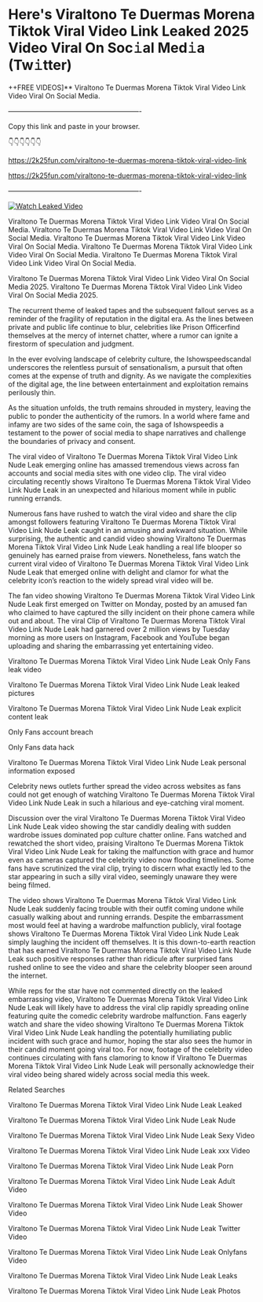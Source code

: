 # Here's Viraltono Te Duermas Morena Tiktok Viral Video Link Leaked 2025 Video Viral On Soc𝚒al Med𝚒a (Tw𝚒tter)

++FREE VIDEOS]** Viraltono Te Duermas Morena Tiktok Viral Video Link Video Viral On Social Media.

———————————————————-

Copy this link and paste in your browser.

👇👇👇👇👇👇

https://2k25fun.com/viraltono-te-duermas-morena-tiktok-viral-video-link

https://2k25fun.com/viraltono-te-duermas-morena-tiktok-viral-video-link

———————————————————-

[![Watch Leaked Video](https://miro.medium.com/v2/resize:fit:828/format:webp/1*cilzJN44JGOrTw9NJCrNHA.gif "Watch Leaked Video")](https://2k25fun.com/viraltono-te-duermas-morena-tiktok-viral-video-link)

Viraltono Te Duermas Morena Tiktok Viral Video Link Video Viral On Social Media. Viraltono Te Duermas Morena Tiktok Viral Video Link Video Viral On Social Media. Viraltono Te Duermas Morena Tiktok Viral Video Link Video Viral On Social Media. Viraltono Te Duermas Morena Tiktok Viral Video Link Video Viral On Social Media. Viraltono Te Duermas Morena Tiktok Viral Video Link Video Viral On Social Media.

Viraltono Te Duermas Morena Tiktok Viral Video Link Video Viral On Social Media 2025. Viraltono Te Duermas Morena Tiktok Viral Video Link Video Viral On Social Media 2025.

The recurrent theme of leaked tapes and the subsequent fallout serves as a reminder of the fragility of reputation in the digital era. As the lines between private and public life continue to blur, celebrities like Prison Officerfind themselves at the mercy of internet chatter, where a rumor can ignite a firestorm of speculation and judgment.

In the ever evolving landscape of celebrity culture, the Ishowspeedscandal underscores the relentless pursuit of sensationalism, a pursuit that often comes at the expense of truth and dignity. As we navigate the complexities of the digital age, the line between entertainment and exploitation remains perilously thin.

As the situation unfolds, the truth remains shrouded in mystery, leaving the public to ponder the authenticity of the rumors. In a world where fame and infamy are two sides of the same coin, the saga of Ishowspeedis a testament to the power of social media to shape narratives and challenge the boundaries of privacy and consent.

The viral video of Viraltono Te Duermas Morena Tiktok Viral Video Link Nude Leak emerging online has amassed tremendous views across fan accounts and social media sites with one video clip. The viral video circulating recently shows Viraltono Te Duermas Morena Tiktok Viral Video Link Nude Leak in an unexpected and hilarious moment while in public running errands.

Numerous fans have rushed to watch the viral video and share the clip amongst followers featuring Viraltono Te Duermas Morena Tiktok Viral Video Link Nude Leak caught in an amusing and awkward situation. While surprising, the authentic and candid video showing Viraltono Te Duermas Morena Tiktok Viral Video Link Nude Leak handling a real life blooper so genuinely has earned praise from viewers. Nonetheless, fans watch the current viral video of Viraltono Te Duermas Morena Tiktok Viral Video Link Nude Leak that emerged online with delight and clamor for what the celebrity icon’s reaction to the widely spread viral video will be.

The fan video showing Viraltono Te Duermas Morena Tiktok Viral Video Link Nude Leak first emerged on Twitter on Monday, posted by an amused fan who claimed to have captured the silly incident on their phone camera while out and about. The viral Clip of Viraltono Te Duermas Morena Tiktok Viral Video Link Nude Leak had garnered over 2 million views by Tuesday morning as more users on Instagram, Facebook and YouTube began uploading and sharing the embarrassing yet entertaining video.

Viraltono Te Duermas Morena Tiktok Viral Video Link Nude Leak Only Fans leak video

Viraltono Te Duermas Morena Tiktok Viral Video Link Nude Leak leaked pictures

Viraltono Te Duermas Morena Tiktok Viral Video Link Nude Leak explicit content leak

Only Fans account breach

Only Fans data hack

Viraltono Te Duermas Morena Tiktok Viral Video Link Nude Leak personal information exposed

Celebrity news outlets further spread the video across websites as fans could not get enough of watching Viraltono Te Duermas Morena Tiktok Viral Video Link Nude Leak in such a hilarious and eye-catching viral moment.

Discussion over the viral Viraltono Te Duermas Morena Tiktok Viral Video Link Nude Leak video showing the star candidly dealing with sudden wardrobe issues dominated pop culture chatter online. Fans watched and rewatched the short video, praising Viraltono Te Duermas Morena Tiktok Viral Video Link Nude Leak for taking the malfunction with grace and humor even as cameras captured the celebrity video now flooding timelines. Some fans have scrutinized the viral clip, trying to discern what exactly led to the star appearing in such a silly viral video, seemingly unaware they were being filmed.

The video shows Viraltono Te Duermas Morena Tiktok Viral Video Link Nude Leak suddenly facing trouble with their outfit coming undone while casually walking about and running errands. Despite the embarrassment most would feel at having a wardrobe malfunction publicly, viral footage shows Viraltono Te Duermas Morena Tiktok Viral Video Link Nude Leak simply laughing the incident off themselves. It is this down-to-earth reaction that has earned Viraltono Te Duermas Morena Tiktok Viral Video Link Nude Leak such positive responses rather than ridicule after surprised fans rushed online to see the video and share the celebrity blooper seen around the internet.

While reps for the star have not commented directly on the leaked embarrassing video, Viraltono Te Duermas Morena Tiktok Viral Video Link Nude Leak will likely have to address the viral clip rapidly spreading online featuring quite the comedic celebrity wardrobe malfunction. Fans eagerly watch and share the video showing Viraltono Te Duermas Morena Tiktok Viral Video Link Nude Leak handling the potentially humiliating public incident with such grace and humor, hoping the star also sees the humor in their candid moment going viral too. For now, footage of the celebrity video continues circulating with fans clamoring to know if Viraltono Te Duermas Morena Tiktok Viral Video Link Nude Leak will personally acknowledge their viral video being shared widely across social media this week.

Related Searches

Viraltono Te Duermas Morena Tiktok Viral Video Link Nude Leak Leaked

Viraltono Te Duermas Morena Tiktok Viral Video Link Nude Leak Nude

Viraltono Te Duermas Morena Tiktok Viral Video Link Nude Leak Sexy Video

Viraltono Te Duermas Morena Tiktok Viral Video Link Nude Leak xxx Video

Viraltono Te Duermas Morena Tiktok Viral Video Link Nude Leak Porn

Viraltono Te Duermas Morena Tiktok Viral Video Link Nude Leak Adult Video

Viraltono Te Duermas Morena Tiktok Viral Video Link Nude Leak Shower Video

Viraltono Te Duermas Morena Tiktok Viral Video Link Nude Leak Twitter Video

Viraltono Te Duermas Morena Tiktok Viral Video Link Nude Leak Onlyfans Video

Viraltono Te Duermas Morena Tiktok Viral Video Link Nude Leak Leaks

Viraltono Te Duermas Morena Tiktok Viral Video Link Nude Leak Photos